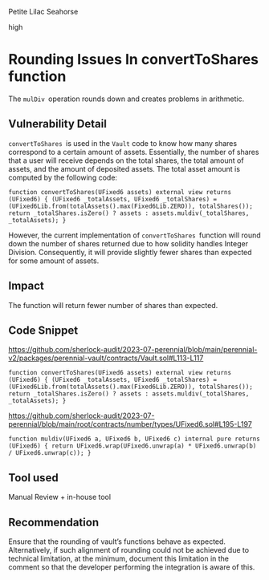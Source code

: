 Petite Lilac Seahorse

high

# Rounding Issues In convertToShares function
The `mulDiv `operation rounds down and creates problems in arithmetic.

## Vulnerability Detail
`convertToShares `is used in the `Vault` code to know how many shares correspond to a certain amount of assets. Essentially, the‌‌ number‌‌ of‌‌ shares‌‌ that‌‌ a‌‌ user‌‌ will‌‌ receive‌‌ depends‌‌ on‌‌ the‌‌ total‌‌ shares,‌‌ the‌‌ total‌‌ amount‌‌ of‌‌ assets,‌‌ and‌‌ the‌‌ amount‌‌ of‌‌ deposited‌‌ assets.‌‌ The‌‌ total‌‌ asset amount‌‌ is‌‌ computed‌‌ by‌‌ the‌‌ following‌‌ code:

`function convertToShares(UFixed6 assets) external view returns (UFixed6) {
        (UFixed6 _totalAssets, UFixed6 _totalShares) =
            (UFixed6Lib.from(totalAssets().max(Fixed6Lib.ZERO)), totalShares());
        return _totalShares.isZero() ? assets : assets.muldiv(_totalShares, _totalAssets);
    }`

However, the current implementation of `convertToShares `function will round down the number of shares returned due to how solidity handles Integer Division. Consequently, it will provide slightly fewer shares than expected for some amount of assets.


## Impact

The function will return fewer number of shares than expected.

## Code Snippet

https://github.com/sherlock-audit/2023-07-perennial/blob/main/perennial-v2/packages/perennial-vault/contracts/Vault.sol#L113-L117

`function convertToShares(UFixed6 assets) external view returns (UFixed6) {
        (UFixed6 _totalAssets, UFixed6 _totalShares) =
            (UFixed6Lib.from(totalAssets().max(Fixed6Lib.ZERO)), totalShares());
        return _totalShares.isZero() ? assets : assets.muldiv(_totalShares, _totalAssets);
    }`

https://github.com/sherlock-audit/2023-07-perennial/blob/main/root/contracts/number/types/UFixed6.sol#L195-L197

`function muldiv(UFixed6 a, UFixed6 b, UFixed6 c) internal pure returns (UFixed6) {
        return UFixed6.wrap(UFixed6.unwrap(a) * UFixed6.unwrap(b) / UFixed6.unwrap(c));
    }`

## Tool used

Manual Review + in-house tool

## Recommendation

Ensure that the rounding of vault’s functions behave as expected. Alternatively, if such alignment of rounding could not be achieved due to technical limitation, at the minimum, document this limitation in the comment so that the developer performing the integration is aware of this.